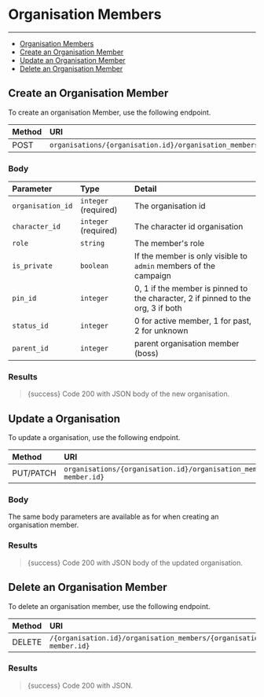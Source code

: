 # Organisation Members

---

- [Organisation Members](#organisation-members)
- [Create an Organisation Member](#create-organisation-member)
- [Update an Organisation Member](#update-organisation-member)
- [Delete an Organisation Member](#delete-organisation-member)


<a name="create-organisation-member"></a>
## Create an Organisation Member

To create an organisation Member, use the following endpoint.

| Method | URI | Headers |
| :- |   :-   |  :-  |
| POST | `organisations/{organisation.id}/organisation_members` | Default |

### Body

| Parameter | Type | Detail |
| :- |   :-   |  :-  |
| `organisation_id` | `integer` (required) | The organisation id |
| `character_id` | `integer` (required) | The character id organisation |
| `role` | `string` | The member's role |
| `is_private` | `boolean` | If the member is only visible to `admin` members of the campaign |
| `pin_id` | `integer` | 0, 1 if the member is pinned to the character, 2 if pinned to the org, 3 if both |
| `status_id` | `integer` | 0 for active member, 1 for past, 2 for unknown |
| `parent_id` | `integer` | parent organisation member (boss) |

### Results

> {success} Code 200 with JSON body of the new organisation.


<a name="update-organisation-member"></a>
## Update a Organisation

To update a organisation, use the following endpoint.

| Method | URI | Headers |
| :- |   :-   |  :-  |
| PUT/PATCH | `organisations/{organisation.id}/organisation_members/{organisation-member.id}` | Default |

### Body

The same body parameters are available as for when creating an organisation member.

### Results

> {success} Code 200 with JSON body of the updated organisation.


<a name="delete-organisation-member"></a>
## Delete an Organisation Member

To delete an organisation member, use the following endpoint.

| Method | URI | Headers |
| :- |   :-   |  :-  |
| DELETE | `/{organisation.id}/organisation_members/{organisation-member.id}` | Default |

### Results

> {success} Code 200 with JSON.
